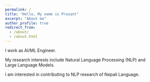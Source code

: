 ```yaml
---
permalink: /
title: "Hello, My name is Prasant"
excerpt: "About me"
author_profile: true
redirect_from: 
  - /about/
  - /about.html
---
```


I work as AI/ML Engineer.

My research interests include Natural Language Processing (NLP) and Large Language Models.

I am interested in contributing to NLP research of Nepali Language.
